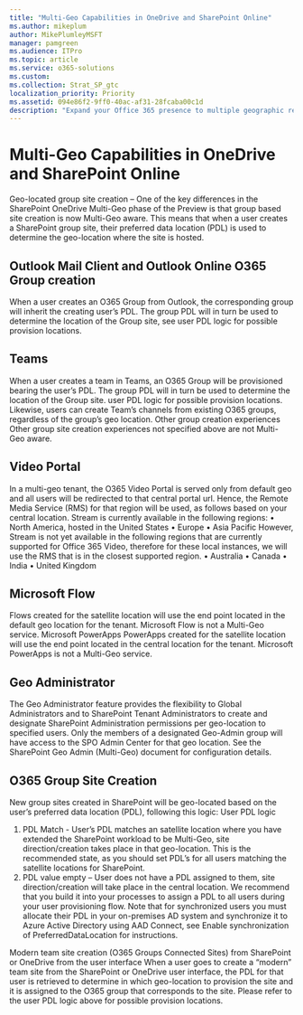 ```yaml
---
title: "Multi-Geo Capabilities in OneDrive and SharePoint Online"
ms.author: mikeplum
author: MikePlumleyMSFT
manager: pamgreen
ms.audience: ITPro
ms.topic: article
ms.service: o365-solutions
ms.custom: 
ms.collection: Strat_SP_gtc
localization_priority: Priority
ms.assetid: 094e86f2-9ff0-40ac-af31-28fcaba00c1d
description: "Expand your Office 365 presence to multiple geographic regions with multi-geo capabilities in OneDrive and SharePoint Online."
---
```


# Multi-Geo Capabilities in OneDrive and SharePoint Online

Geo-located group site creation – One of the key differences in the SharePoint OneDrive Multi-Geo phase of the Preview is that group based site creation is now Multi-Geo aware. This means that when a user creates a SharePoint group site, their preferred data location (PDL) is used to determine the geo-location where the site is hosted.   

## Outlook Mail Client and Outlook Online O365 Group creation 

When a user creates an O365 Group from Outlook, the corresponding group will inherit the creating user’s PDL. The group PDL will in turn be used to determine the location of the Group site, see user PDL logic for possible provision locations.

## Teams 

When a user creates a team in Teams, an O365 Group will be provisioned bearing the user’s PDL. The group PDL will in turn be used to determine the location of the Group site. user PDL logic for possible provision locations. Likewise, users can create Team’s channels from existing O365 groups, regardless of the group’s geo location. 
Other group creation experiences 
Other group site creation experiences not specified above are not Multi-Geo aware. 

## Video Portal

In a multi-geo tenant, the O365 Video Portal is served only from default geo and all users will be redirected to that central portal url. Hence, the Remote Media Service (RMS) for that region will be used, as follows based on your central location.
Stream is currently available in the following regions:
•	North America, hosted in the United States 
•	Europe
•	Asia Pacific
However, Stream is not yet available in the following regions that are currently supported for Office 365 Video, therefore for these local instances, we will use the RMS that is in the closest supported region.
•	Australia
•	Canada
•	India
•	United Kingdom

## Microsoft Flow

Flows created for the satellite location will use the end point located in the default geo location for the tenant.  Microsoft Flow is not a Multi-Geo service. 
Microsoft PowerApps
PowerApps created for the satellite location will use the end point located in the central location for the tenant. Microsoft PowerApps is not a Multi-Geo service. 

## Geo Administrator

The Geo Administrator feature provides the flexibility to Global Administrators and to SharePoint Tenant Administrators to create and designate SharePoint Administration permissions per geo-location to specified users. Only the members of a designated Geo-Admin group will have access to the SPO Admin Center for that geo location. 
See the SharePoint Geo Admin (Multi-Geo) document for configuration details.

## O365 Group Site Creation

New group sites created in SharePoint will be geo-located based on the user’s preferred data location (PDL), following this logic:
User PDL logic

1.	PDL Match - User’s PDL matches an satellite location where you have extended the SharePoint workload to be Multi-Geo, site direction/creation takes place in that geo-location. This is the recommended state, as you should set PDL’s for all users matching the satellite locations for SharePoint. 
2.	PDL value empty – User does not have a PDL assigned to them, site direction/creation will take place in the central location. We recommend that you build it into your processes to assign a PDL to all users during your user provisioning flow. Note that for synchronized users you must allocate their PDL in your on-premises AD system and synchronize it to Azure Active Directory using AAD Connect, see Enable synchronization of PreferredDataLocation for instructions.

Modern team site creation (O365 Groups Connected Sites) from SharePoint or OneDrive from the user interface
When a user goes to create a “modern” team site from the SharePoint or OneDrive user interface, the PDL for that user is retrieved to determine in which geo-location to provision the site and it is assigned to the O365 group that corresponds to the site. Please refer to the user PDL logic above for possible provision locations. 
